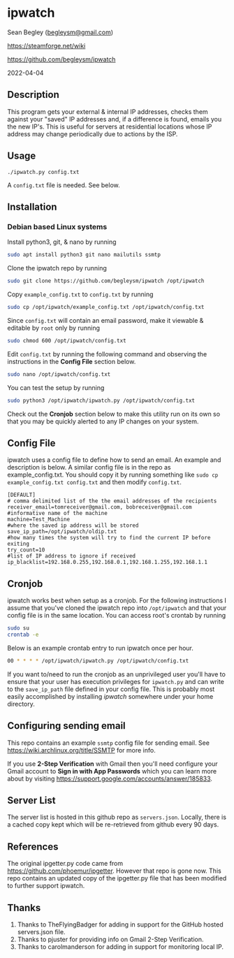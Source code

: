 # ipwatch

Sean Begley (begleysm@gmail.com)

https://steamforge.net/wiki

https://github.com/begleysm/ipwatch

2022-04-04

## Description
This program gets your external & internal IP addresses, checks them against
your "saved" IP addresses and, if a difference is found, emails you the new
IP's. This is useful for servers at residential locations whose IP address may
change periodically due to actions by the ISP.

## Usage

 `./ipwatch.py config.txt`

A `config.txt` file is needed. See below.

## Installation

### Debian based Linux systems
Install python3, git, & nano by running
```bash
sudo apt install python3 git nano mailutils ssmtp
```

Clone the ipwatch repo by running
```bash
sudo git clone https://github.com/begleysm/ipwatch /opt/ipwatch
```

Copy `example_config.txt` to `config.txt` by running
```bash
sudo cp /opt/ipwatch/example_config.txt /opt/ipwatch/config.txt
```

Since `config.txt` will contain an email password, make it viewable & editable by `root` only by running
```bash
sudo chmod 600 /opt/ipwatch/config.txt
```

Edit `config.txt` by running the following command and observing the
instructions in the **Config File** section below.

```bash
sudo nano /opt/ipwatch/config.txt
```

You can test the setup by running
```bash
sudo python3 /opt/ipwatch/ipwatch.py /opt/ipwatch/config.txt
```
Check out the **Cronjob** section below to make this utility run on its own so that you may be quickly alerted to any IP changes on your system.

## Config File
ipwatch uses a config file to define how to send an email.  An example and description is below.  A similar config file is in the repo as example_config.txt.  You should copy it by running something like `sudo cp example_config.txt config.txt` and then modify `config.txt`.

```dosini
[DEFAULT]
# comma delimited list of the the email addresses of the recipients
receiver_email=tomreceiver@gmail.com, bobreceiver@gmail.com
#informative name of the machine
machine=Test_Machine
#where the saved ip address will be stored
save_ip_path=/opt/ipwatch/oldip.txt
#how many times the system will try to find the current IP before exiting
try_count=10
#list of IP address to ignore if received
ip_blacklist=192.168.0.255,192.168.0.1,192.168.1.255,192.168.1.1
```

## Cronjob
ipwatch works best when setup as a cronjob.  For the following instructions I
assume that you've cloned the ipwatch repo into `/opt/ipwatch` and that your
config file is in the same location.  You can access root's crontab by running

```bash
sudo su
crontab -e
```
Below is an example crontab entry to run ipwatch once per hour.

```bash
00 * * * * /opt/ipwatch/ipwatch.py /opt/ipwatch/config.txt
```

If you want to/need to run the cronjob as an unprivileged user you'll have to
ensure that your user has execution privileges for `ipwatch.py` and can write to
the `save_ip_path` file defined in your config file.  This is probably most
easily accomplished by installing *ipwatch* somewhere under your home directory.

## Configuring sending email

This repo contains an example `ssmtp` config file for sending email. See https://wiki.archlinux.org/title/SSMTP for more info.

If you use **2-Step Verification** with Gmail then you'll need configure your Gmail account to **Sign in with App Passwords** which you can learn more about by visiting https://support.google.com/accounts/answer/185833.


## Server List
The server list is hosted in this github repo as `servers.json`.  Locally, there
is a cached copy kept which will be re-retrieved from github every 90 days.

## References
The original ipgetter.py code came from https://github.com/phoemur/ipgetter.
However that repo is gone now.  This repo contains an updated copy of the
ipgetter.py file that has been modified to further support ipwatch.

## Thanks
1. Thanks to TheFlyingBadger for adding in support for the GitHub hosted servers.json file.
2. Thanks to pjuster for providing info on Gmail 2-Step Verification.
3. Thanks to carolmanderson for adding in support for monitoring local IP.
